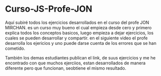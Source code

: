 # Curso-JS-Profe-JON
Aquí subiré todos los ejercicios desarrollados en el curso del profe JON MIRCHAN.
es un curso muy bueno el cual empieza desde cero y primero explica todos los conceptos basicos, luego empieza a dejar ejercicios, los cuales se pueden desarrollar y compartir.
en el siguiente video el profe desarrolla los ejericios y uno puede darse cuenta de los errores que se han cometido.

También los demas estudiantes publican el link, de suus ejercicios y me he encontrado con que muchos ejerciios, estan desarrollados de manera diferente pero que funcionan, seobtiene el mismo resultado.

